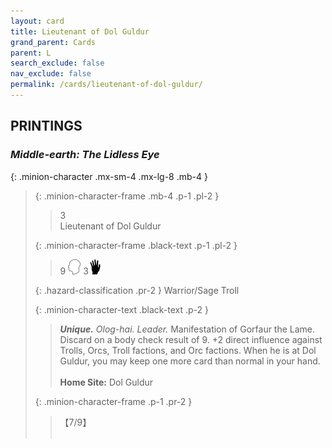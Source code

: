 ```yaml
---
layout: card
title: Lieutenant of Dol Guldur
grand_parent: Cards
parent: L
search_exclude: false
nav_exclude: false
permalink: /cards/lieutenant-of-dol-guldur/
---
```


## PRINTINGS


### _Middle-earth: The Lidless Eye_

{: .minion-character .mx-sm-4 .mx-lg-8 .mb-4 }
> {: .minion-character-frame .mb-4 .p-1 .pl-2 }
> > <div class="hazard-mp">3</div>
> > <div class="card-name">Lieutenant of Dol Guldur</div>
>
> {: .minion-character-frame .black-text .p-1 .pl-2 }
> > 9 ![](/assets/images/mind.svg) 3![](/assets/images/di.svg)
>
> {: .hazard-classification .pr-2 }
> Warrior/Sage Troll
>
> {: .minion-character-text .black-text .p-2 }
> > _**Unique.**_ _Olog-hai._ _Leader._ Manifestation of Gorfaur the Lame. Discard on a body check result of 9. +2 direct influence against Trolls, Orcs, Troll factions, and Orc factions. When he is at Dol Guldur, you may keep one more card than normal in your hand.   <br><br>**Home Site:** Dol Guldur 
>
> {: .minion-character-frame .p-1 .pr-2 }
> > <div class="card-shield">【7/9】</div>
> > <div class="card-corruption-white">&nbsp;</div>
